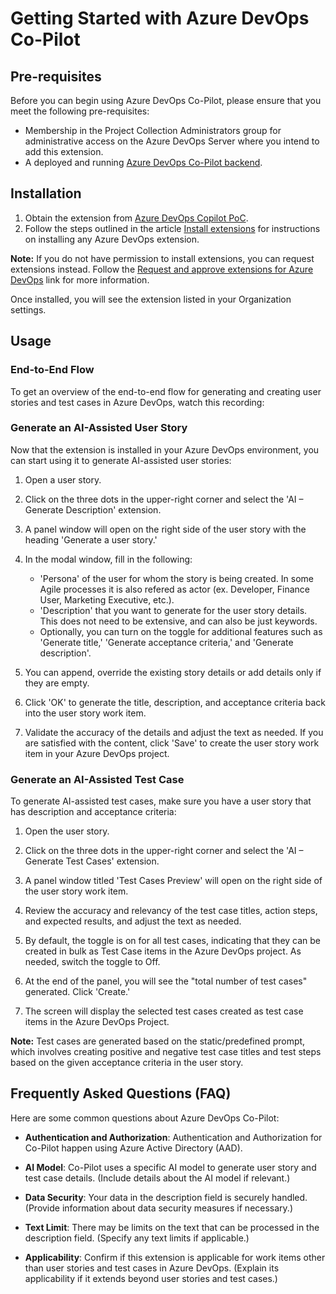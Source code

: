 # Getting Started with Azure DevOps Co-Pilot

## Pre-requisites

Before you can begin using Azure DevOps Co-Pilot, please ensure that you meet the following pre-requisites:

- Membership in the Project Collection Administrators group for administrative access on the Azure DevOps Server where you intend to add this extension.
- A deployed and running [Azure DevOps Co-Pilot backend](/infra).

## Installation

1. Obtain the extension from [Azure DevOps Copilot PoC](https://marketplace.visualstudio.com/items?itemName=MSFT-ISELabs.azdo-copilot-poc).
2. Follow the steps outlined in the article [Install extensions](https://learn.microsoft.com/en-us/azure/devops/marketplace/install-extension?view=azure-devops&tabs=browser) for instructions on installing any Azure DevOps extension.

**Note:** If you do not have permission to install extensions, you can request extensions instead. Follow the [Request and approve extensions for Azure DevOps](https://learn.microsoft.com/en-us/azure/devops/marketplace/request-extensions?toc=%2Fazure%2Fdevops%2Fmarketplace-extensibility%2Ftoc.json&view=azure-devops) link for more information.

Once installed, you will see the extension listed in your Organization settings.

## Usage

### End-to-End Flow

To get an overview of the end-to-end flow for generating and creating user stories and test cases in Azure DevOps, watch this recording: 

### Generate an AI-Assisted User Story

Now that the extension is installed in your Azure DevOps environment, you can start using it to generate AI-assisted user stories:

1. Open a user story.
2. Click on the three dots in the upper-right corner and select the 'AI – Generate Description' extension.

3. A panel window will open on the right side of the user story with the heading 'Generate a user story.'

4. In the modal window, fill in the following:
   - 'Persona' of the user for whom the story is being created. In some Agile processes it is also refered as actor (ex. Developer, Finance User, Marketing Executive, etc.).
   - 'Description' that you want to generate for the user story details. This does not need to be extensive, and can also be just keywords.
   - Optionally, you can turn on the toggle for additional features such as 'Generate title,' 'Generate acceptance criteria,' and 'Generate description'.
   
5. You can append, override the existing story details or add details only if they are empty.

6. Click 'OK' to generate the title, description, and acceptance criteria back into the user story work item.

7. Validate the accuracy of the details and adjust the text as needed. If you are satisfied with the content, click 'Save' to create the user story work item in your Azure DevOps project.

### Generate an AI-Assisted Test Case

To generate AI-assisted test cases, make sure you have a user story that has description and acceptance criteria:

1. Open the user story.
2. Click on the three dots in the upper-right corner and select the 'AI – Generate Test Cases' extension.

3. A panel window titled 'Test Cases Preview' will open on the right side of the user story work item.

4. Review the accuracy and relevancy of the test case titles, action steps, and expected results, and adjust the text as needed.

5. By default, the toggle is on for all test cases, indicating that they can be created in bulk as Test Case items in the Azure DevOps project. As needed, switch the toggle to Off.

6. At the end of the panel, you will see the "total number of test cases" generated. Click 'Create.'

7. The screen will display the selected test cases created as test case items in the Azure DevOps Project.

**Note:** Test cases are generated based on the static/predefined prompt, which involves creating positive and negative test case titles and test steps based on the given acceptance criteria in the user story.

## Frequently Asked Questions (FAQ)

Here are some common questions about Azure DevOps Co-Pilot:

- **Authentication and Authorization**: Authentication and Authorization for Co-Pilot happen using Azure Active Directory (AAD).

- **AI Model**: Co-Pilot uses a specific AI model to generate user story and test case details. (Include details about the AI model if relevant.)

- **Data Security**: Your data in the description field is securely handled. (Provide information about data security measures if necessary.)

- **Text Limit**: There may be limits on the text that can be processed in the description field. (Specify any text limits if applicable.)

- **Applicability**: Confirm if this extension is applicable for work items other than user stories and test cases in Azure DevOps. (Explain its applicability if it extends beyond user stories and test cases.)

